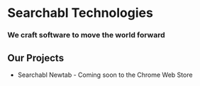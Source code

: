# Searchabl Technologies
### We craft software to move the world forward
## Our Projects
* Searchabl Newtab - Coming soon to the Chrome Web Store
